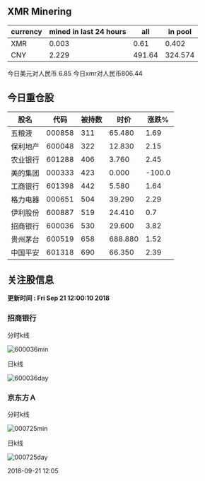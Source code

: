 ## XMR Minering

|currency|mined in last 24 hours|all|in pool|
|---|---|---|---|
|XMR|0.003|0.61|0.402|
|CNY|2.229|491.64|324.574|

今日美元对人民币 6.85	今日xmr对人民币806.44


## 今日重仓股 

|股名|代码|被持数|时价|涨跌%|
|---|---|---|---|---|
|五粮液|000858|311|65.480|1.69|
|保利地产|600048|322|12.830|2.15|
|农业银行|601288|406|3.760|2.45|
|美的集团|000333|423|0.000|-100.0|
|工商银行|601398|442|5.580|1.64|
|格力电器|000651|504|39.290|2.29|
|伊利股份|600887|519|24.410|0.7|
|招商银行|600036|530|29.600|3.82|
|贵州茅台|600519|658|688.880|1.52|
|中国平安|601318|690|66.350|2.39|

## 关注股信息
**更新时间 : Fri Sep 21 12:00:10 2018**
### 招商银行 
分时k线

![600036min](http://image.sinajs.cn/newchart/min/n/sh600036.gif)

日k线

![600036day](http://image.sinajs.cn/newchart/daily/n/sh600036.gif)

### 京东方Ａ 
分时k线

![000725min](http://image.sinajs.cn/newchart/min/n/sz000725.gif)

日k线

![000725day](http://image.sinajs.cn/newchart/daily/n/sz000725.gif)

2018-09-21 12:05